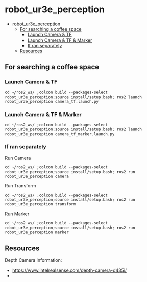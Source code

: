 # robot_ur3e_perception

- [robot\_ur3e\_perception](#robot_ur3e_perception)
  - [For searching a coffee space](#for-searching-a-coffee-space)
    - [Launch Camera \& TF](#launch-camera--tf)
    - [Launch Camera \& TF \& Marker](#launch-camera--tf--marker)
    - [If ran separately](#if-ran-separately)
  - [Resources](#resources)

## For searching a coffee space
### Launch Camera & TF
```
cd ~/ros2_ws/ ;colcon build --packages-select robot_ur3e_perception;source install/setup.bash; ros2 launch robot_ur3e_perception camera_tf.launch.py
```
### Launch Camera & TF & Marker
```
cd ~/ros2_ws/ ;colcon build --packages-select robot_ur3e_perception;source install/setup.bash; ros2 launch robot_ur3e_perception camera_tf_marker.launch.py
```
### If ran separately
Run Camera
```
cd ~/ros2_ws/ ;colcon build --packages-select robot_ur3e_perception;source install/setup.bash; ros2 run robot_ur3e_perception camera
```
Run Transform
```
cd ~/ros2_ws/ ;colcon build --packages-select robot_ur3e_perception;source install/setup.bash; ros2 run robot_ur3e_perception transform
```
Run Marker
```
cd ~/ros2_ws/ ;colcon build --packages-select robot_ur3e_perception;source install/setup.bash; ros2 run robot_ur3e_perception marker
```

## Resources
Depth Camera Information:
- https://www.intelrealsense.com/depth-camera-d435i/
- 
